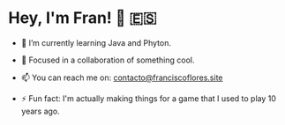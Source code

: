 # Hey, I'm Fran! 👋 :es:

- 🌱 I’m currently learning Java and Phyton.

- 👯 Focused in a collaboration of something cool.

- 📫 You can reach me on: contacto@franciscoflores.site

- ⚡ Fun fact: I'm actually making things for a game that I used to play 10 years ago.
